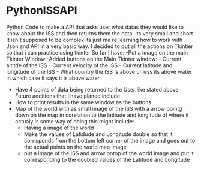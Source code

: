 # PythonISSAPI
 Python Code to make a API that asks user what datas they would like to know about the ISS and then returns them the data. 
 Its very small and short
 It isn't supposed to be complex its just me re learning how to work with Json and API in a very basic way.
 I decided to put all the actions on Tkintier so that i can practice using tkinter 
 So far I have:
  -Put a image on the main Tkinter Window
  -Added buttons on the Main Tkinter window:
    - Current altitde of the ISS
    - Current velocity of the ISS
    - Current latitude and longitude of the ISS
    - What country the ISS is above unless its above water in which case it says it is above water
  - Have 4 points of data being returned to the User like stated above
 Future additions that i have planed include
  - How to print results in the same window as the buttons
  - Map of the world with as small image of the ISS with a arrow pointg down on the map in corelation to the latitude and longitude of where it actualy is
    some way of doing this might include:
    - Having a image of the world
    - Make the values of Latidude and Longitude double so that it corrisponds from the bottom left corner of the image and goes out to the actual points on the world map image
    - put a image of the ISS and arrow ontop of the world image and put it corresponding to the doubled values of the Latitude and Longitude